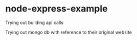 # node-express-example

 Trying out building api calls


Trying out mongo db with reference to their original website
